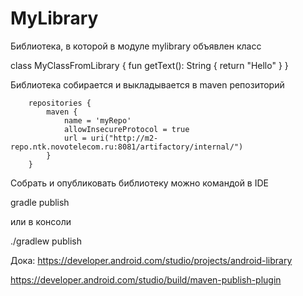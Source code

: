 # MyLibrary

Библиотека, в которой в модуле mylibrary объявлен класс 

class MyClassFromLibrary {
    fun getText(): String {
        return "Hello"
    }
}

Библиотека собирается и выкладывается в maven репозиторий

        repositories {
            maven {
                name = 'myRepo'
                allowInsecureProtocol = true
                url = uri("http://m2-repo.ntk.novotelecom.ru:8081/artifactory/internal/")
            }
        }

Собрать и опубликовать библиотеку можно командой в IDE

gradle publish

или в консоли

./gradlew publish



Дока:
https://developer.android.com/studio/projects/android-library

https://developer.android.com/studio/build/maven-publish-plugin
